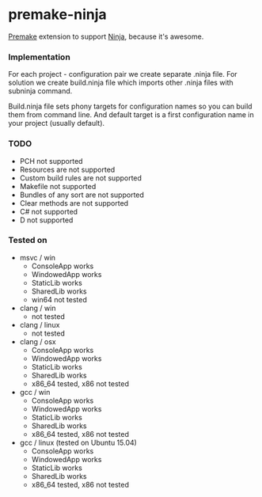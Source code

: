 # premake-ninja

[Premake](https://github.com/premake/premake-core) extension to support [Ninja](https://github.com/martine/ninja), because it's awesome.

### Implementation

For each project - configuration pair we create separate .ninja file. For solution we create build.ninja file which imports other .ninja files with subninja command.

Build.ninja file sets phony targets for configuration names so you can build them from command line. And default target is a first configuration name in your project (usually default).  

### TODO

- PCH not supported
- Resources are not supported
- Custom build rules are not supported 
- Makefile not supported
- Bundles of any sort are not supported
- Clear methods are not supported
- C# not supported 
- D not supported

### Tested on

- msvc / win
	- ConsoleApp works
	- WindowedApp works 
	- StaticLib works
	- SharedLib works
	- win64 not tested
- clang / win
	- not tested
- clang / linux
	- not tested
- clang / osx
	- ConsoleApp works
	- WindowedApp works 
	- StaticLib works
	- SharedLib works
	- x86_64 tested, x86 not tested
- gcc / win
	- ConsoleApp works
	- WindowedApp works 
	- StaticLib works
	- SharedLib works
	- x86_64 tested, x86 not tested
- gcc / linux (tested on Ubuntu 15.04)
	- ConsoleApp works
	- WindowedApp works 
	- StaticLib works
	- SharedLib works
	- x86_64 tested, x86 not tested

